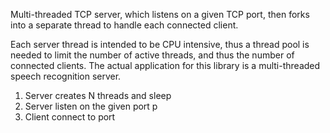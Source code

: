 Multi-threaded TCP server, which listens on a given TCP port, then forks into a separate thread to handle each connected client.

Each server thread is intended to be CPU intensive, thus a thread pool is needed to limit the number of active threads, and thus the number of connected clients.
The actual application for this library is a multi-threaded speech recognition server.




1. Server creates N threads and sleep
2. Server listen on the given port p
3. Client connect to port
